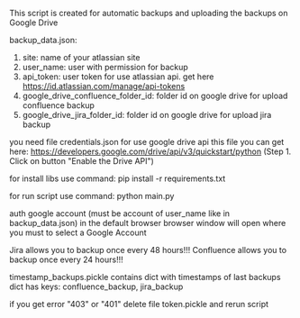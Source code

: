 
This script is created for automatic backups and uploading the backups on Google Drive

backup_data.json:
1. site: name of your atlassian site
2. user_name: user with permission for backup
3. api_token: user token for use atlassian api. get here https://id.atlassian.com/manage/api-tokens
4. google_drive_confluence_folder_id: folder id on google drive for upload confluence backup
5. google_drive_jira_folder_id: folder id on google drive for upload jira backup

you need file credentials.json for use google drive api
this file you can get here: https://developers.google.com/drive/api/v3/quickstart/python (Step 1. Click on button "Enable the Drive API")

for install libs use command:
pip install -r requirements.txt

for run script use command:
python main.py

auth google account (must be account of user_name like in backup_data.json) in the default browser
browser window will open where you must to select a Google Account


Jira allows you to backup once every 48 hours!!!
Confluence allows you to backup once every 24 hours!!!

timestamp_backups.pickle contains dict with timestamps of last backups
dict has keys: confluence_backup, jira_backup

if you get error "403" or "401" delete file token.pickle and rerun script
